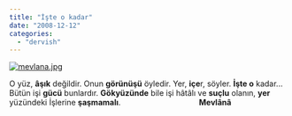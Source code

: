 ```yaml
---
title: "İşte o kadar"
date: "2008-12-12"
categories: 
  - "dervish"
---
```


[![mevlana.jpg](/uploads/2008/12/mevlana-1.jpg)](/uploads/2008/12/mevlana-1.jpg "mevlana.jpg")

O yüz, **âşık** değildir. Onun **görünüşü** öyledir. Yer, **içe**r, söyler. **İşte o** kadar... Bütün işi **gücü** bunlardır. **Gökyüzünde** bile işi hâtâlı ve **suçlu** olanın, **yer** yüzündeki İşlerine **şaşmamalı**.                                    **Mevlânâ**
